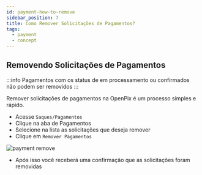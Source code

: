 ```yaml
---
id: payment-how-to-remove
sidebar_position: 7
title: Como Remover Solicitações de Pagamentos?
tags:
  - payment
  - concept
---
```


## Removendo Solicitações de Pagamentos

:::info
Pagamentos com os status de em processamento ou confirmados não podem ser removidos
:::

Remover solicitações de pagamentos na OpenPix é um processo simples e rápido.

- Acesse `Saques/Pagamentos`
- Clique na aba de Pagamentos
- Selecione na lista as solicitações que deseja remover
- Clique em `Remover Pagamentos`

![payment remove](/img/payment/payment-remove.png)

- Após isso você receberá uma confirmação que as solicitações foram removidas
